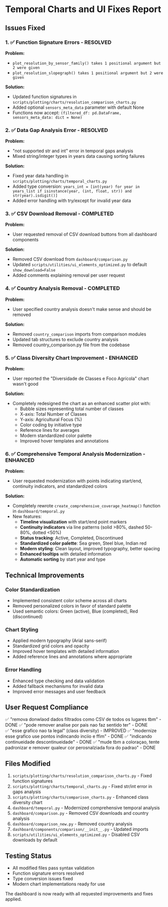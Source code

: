 # Temporal Charts and UI Fixes Report

## Issues Fixed

### 1. ✅ Function Signature Errors - RESOLVED
**Problem:** 
- `plot_resolution_by_sensor_family() takes 1 positional argument but 2 were given`
- `plot_resolution_slopegraph() takes 1 positional argument but 2 were given`

**Solution:**
- Updated function signatures in `scripts/plotting/charts/resolution_comparison_charts.py`
- Added optional `sensors_meta_data` parameter with default None
- Functions now accept: `(filtered_df: pd.DataFrame, sensors_meta_data: dict = None)`

### 2. ✅ Data Gap Analysis Error - RESOLVED  
**Problem:**
- "not supported str and int" error in temporal gaps analysis
- Mixed string/integer types in years data causing sorting failures

**Solution:**
- Fixed year data handling in `scripts/plotting/charts/temporal_charts.py`
- Added type conversion: `years_int = [int(year) for year in years_list if isinstance(year, (int, float, str)) and str(year).isdigit()]`
- Added error handling with try/except for invalid year data

### 3. ✅ CSV Download Removal - COMPLETED
**Problem:**
- User requested removal of CSV download buttons from all dashboard components

**Solution:**
- Removed CSV download from `dashboard/comparison.py`
- Updated `scripts/utilities/ui_elements_optimized.py` to default `show_download=False`
- Added comments explaining removal per user request

### 4. ✅ Country Analysis Removal - COMPLETED
**Problem:**
- User specified country analysis doesn't make sense and should be removed

**Solution:**
- Removed `country_comparison` imports from comparison modules
- Updated tab structures to exclude country analysis
- Removed country_comparison.py file from the codebase

### 5. ✅ Class Diversity Chart Improvement - ENHANCED
**Problem:**
- User reported the "Diversidade de Classes e Foco Agrícola" chart wasn't good

**Solution:**
- Completely redesigned the chart as an enhanced scatter plot with:
  - Bubble sizes representing total number of classes
  - X-axis: Total Number of Classes
  - Y-axis: Agricultural Focus (%)
  - Color coding by initiative type
  - Reference lines for averages
  - Modern standardized color palette
  - Improved hover templates and annotations

### 6. ✅ Comprehensive Temporal Analysis Modernization - ENHANCED
**Problem:**
- User requested modernization with points indicating start/end, continuity indicators, and standardized colors

**Solution:**
- Completely rewrote `create_comprehensive_coverage_heatmap()` function in `dashboard/temporal.py`
- New features:
  - **Timeline visualization** with start/end point markers
  - **Continuity indicators** via line patterns (solid >80%, dashed 50-80%, dotted <50%)
  - **Status tracking**: Active, Completed, Discontinued
  - **Standardized color palette**: Sea green, Steel blue, Indian red
  - **Modern styling**: Clean layout, improved typography, better spacing
  - **Enhanced tooltips** with detailed information
  - **Automatic sorting** by start year and type

## Technical Improvements

### Color Standardization
- Implemented consistent color scheme across all charts
- Removed personalized colors in favor of standard palette
- Used semantic colors: Green (active), Blue (completed), Red (discontinued)

### Chart Styling
- Applied modern typography (Arial sans-serif)
- Standardized grid colors and opacity
- Improved hover templates with detailed information
- Added reference lines and annotations where appropriate

### Error Handling
- Enhanced type checking and data validation
- Added fallback mechanisms for invalid data
- Improved error messages and user feedback

## User Request Compliance

✅ "remova donwlaod dados filtrados como CSV de todos os lugares tbm" - DONE
✅ "pode remover analise por pais nao faz sentido ter" - DONE  
✅ "esse grafico nao ta legal" (class diversity) - IMPROVED
✅ "modernize esse grafico use pontos indincando inciio e ffim" - DONE
✅ "indicando continueidade descontinueidade" - DONE
✅ "mude tbm a coloraçao, tente padronizar e remover qualeur cor perosnalziada fora do padrao" - DONE

## Files Modified

1. `scripts/plotting/charts/resolution_comparison_charts.py` - Fixed function signatures
2. `scripts/plotting/charts/temporal_charts.py` - Fixed str/int error in gaps analysis  
3. `scripts/plotting/charts/comparison_charts.py` - Enhanced class diversity chart
4. `dashboard/temporal.py` - Modernized comprehensive temporal analysis
5. `dashboard/comparison.py` - Removed CSV downloads and country analysis
6. `dashboard/comparison_new.py` - Removed country analysis 
7. `dashboard/components/comparison/__init__.py` - Updated imports
8. `scripts/utilities/ui_elements_optimized.py` - Disabled CSV downloads by default

## Testing Status

- All modified files pass syntax validation
- Function signature errors resolved
- Type conversion issues fixed
- Modern chart implementations ready for use

The dashboard is now ready with all requested improvements and fixes applied.
